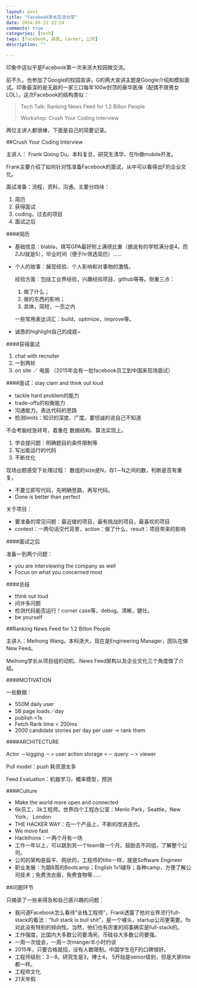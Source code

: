 ```yaml
---
layout: post
title: "Facebook学长交流分享"
date: 2014-05-22 22:24
comments: true
categories: [tech]
tags: [facebook, 讲座, career, 公司]
description: ""

---
```


印象中这似乎是Facebook第一次来浙大校园做交流。

前不久，也参加了Google的校园宣讲，G的两大宣讲主题是Google介绍和模拟面试。印象最深的是无敌的一家三口每年100w封顶的豪华医保（配偶不限男女LOL）。这次Facebook的结构类似：

> Tech Talk: Ranking News Feed for 1.2 Billon People
> 
> Workshop: Crush Your Coding Interview

两位主讲人都很棒，下面是自己的简要记录。

<!--more-->

##Crush Your Coding Interview


主讲人： Frank Qixing Du。本科复旦，研究生清华、在fb做mobile开发。

Frank主要介绍了如何针对性准备Facebook的面试，从中可以看得出F的企业文化。


面试准备：流程，资料，沟通。主要分四块：

1. 简历
2. 获得面试
3. coding，过去的项目
4. 面试之后

####简历

* 基础信息：blabla，填写GPA最好附上满绩比重（据说有的学校满分是4，而ZJU就是5），毕业时间（便于hr筛选简历）……

* 个人的故事：展现经验、个人影响和对事物的激情。

	经验方面：包括工业界经验，兴趣经验项目，github等等。侧重三点：

	1. 做了什么；
	2. 做的东西的影响；
    3. 具体，简短，一页之内
                
	一些常用表达词汇：build，optimize，improve等。

* 诚恳的highlight自己的成就~

####获得面试

1. chat with recruiter
2. 一到两轮
3. on site ／ 电面 （2015年会有一批facebook员工到中国来现场面试）



####面试：stay clam and think out loud

* tackle hard problem的能力
* trade-offs的权衡能力
* 沟通能力，表达代码的思路
* 检测limits：知识的深度、广度。要坦诚的说自己不知道


不会考脑经急转弯，着重在 数据结构、算法实现上。

1. 学会提问题：明确题目的条件限制等
2. 写出能运行的代码
3. 不断优化

现场出题感受下处理过程： 数组的size是N，存1－N之间的数，判断是否有重复。

* 不要立即写代码，先明确思路，再写代码。
* Done is better than perfect


关于项目：

* 要准备的常见问题：最近做的项目，最有挑战的项目，最喜欢的项目
* context：一两句话交代背景，action：做了什么，result：项目带来的影响


####面试之后

准备一到两个问题：

* you are interviewing the company as well
* Focus on what you concerned most


####总结
* think out loud
* 问许多问题
* 检测代码能否运行！corner case等，debug。清晰，健壮。
* be yourself


##Ranking News Feed for 1.2 Billon People

主讲人：Meihong Wang。本科浙大，现在是Engineering Manager，团队在做New Feed。

Meihong学长从项目组的动机、News Feed架构以及企业文化三个角度做了介绍。

####MOTIVATION

一些数据：

* 550M daily user
* 5B page loads／day
* publish <1s
* Fetch Rank time < 200ms
* 2000 candidate stories per day per user -> rank them

####ARCHITECTURE

Actor －logging －> user action storage <－ query －> viewer

Pull model：push 耗资源太多

Feed Evaluation：机器学习，概率模型，预测

####Culture

* Make the world more open and connected
* 6k员工，3k工程师。世界四个工程办公室：Menlo Park，Seattle，New York， London
* THE HACKER WAY：在一个产品上，不断的改进迭代。
* We move fast
* Hackthons：一两个月有一场
* 工作一年以上，可以跳到另一个team做一个月。鼓励去不同组，了解整个公司。
* 公司的架构是扁平、网状的，工程师的title一样，就是Software Engineer
* 职业发展：为期8周的Bootcamp；English 1v1辅导；各种camp，方便了解公司技术；免费洗衣服，免费食物等……


##问题环节

只摘录了一些来得及和自己感兴趣的问题：

* 我问道Facebook怎么看待“全栈工程师”，Frank透露了他对业界流行full-stack的看法：“full stack is bull shit”，是一个噱头，startup公司更需要。fb对此没有特别的倾向性。当然，他们也有厉害的同事确实是full-stack的。
* 工作强度，比国内大多数公司要清闲，币硅谷大多数公司要强。
* 一周一次组会，一周一次manger半小时约谈
* 2015年，只要合格就招，没有人数限制。中国学生在F的口碑很好。
* 工程师级别：3－8。研究生是3，博士4， 5开始是senior级别，但是大家title都一样。
* 工程师文化
* 21天年假





